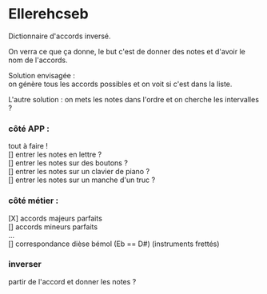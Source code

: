 # Ellerehcseb

Dictionnaire d'accords inversé.


On verra ce que ça donne, le but c'est de donner des notes et d'avoir le nom de l'accords.

Solution envisagée :  
on génère tous les accords possibles et on voit si c'est dans la liste.

L'autre solution :
on mets les notes dans l'ordre et on cherche les intervalles ?


### côté APP :
tout à faire !  
[] entrer les notes en lettre ?  
[] entrer les notes sur des boutons ?  
[] entrer les notes sur un clavier de piano ?  
[] entrer les notes sur un manche d'un truc ?

### côté métier :
[X] accords majeurs parfaits  
[] accords mineurs parfaits  
...  
[] correspondance dièse bémol (Eb == D#) (instruments frettés)


###  inverser
partir de l'accord et donner les notes ?

